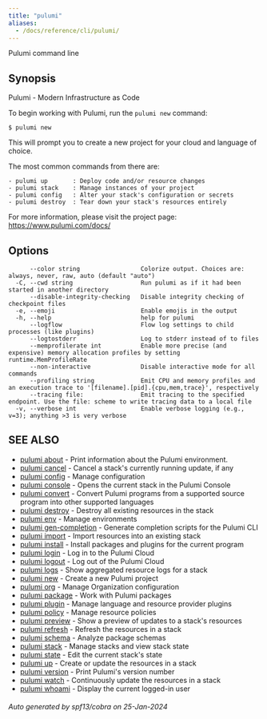 ```yaml
---
title: "pulumi"
aliases:
  - /docs/reference/cli/pulumi/
---
```




Pulumi command line

## Synopsis

Pulumi - Modern Infrastructure as Code

To begin working with Pulumi, run the `pulumi new` command:

    $ pulumi new

This will prompt you to create a new project for your cloud and language of choice.

The most common commands from there are:

    - pulumi up       : Deploy code and/or resource changes
    - pulumi stack    : Manage instances of your project
    - pulumi config   : Alter your stack's configuration or secrets
    - pulumi destroy  : Tear down your stack's resources entirely

For more information, please visit the project page: https://www.pulumi.com/docs/

## Options

```
      --color string                 Colorize output. Choices are: always, never, raw, auto (default "auto")
  -C, --cwd string                   Run pulumi as if it had been started in another directory
      --disable-integrity-checking   Disable integrity checking of checkpoint files
  -e, --emoji                        Enable emojis in the output
  -h, --help                         help for pulumi
      --logflow                      Flow log settings to child processes (like plugins)
      --logtostderr                  Log to stderr instead of to files
      --memprofilerate int           Enable more precise (and expensive) memory allocation profiles by setting runtime.MemProfileRate
      --non-interactive              Disable interactive mode for all commands
      --profiling string             Emit CPU and memory profiles and an execution trace to '[filename].[pid].{cpu,mem,trace}', respectively
      --tracing file:                Emit tracing to the specified endpoint. Use the file: scheme to write tracing data to a local file
  -v, --verbose int                  Enable verbose logging (e.g., v=3); anything >3 is very verbose
```

## SEE ALSO

* [pulumi about](/docs/cli/commands/pulumi_about/)	 - Print information about the Pulumi environment.
* [pulumi cancel](/docs/cli/commands/pulumi_cancel/)	 - Cancel a stack's currently running update, if any
* [pulumi config](/docs/cli/commands/pulumi_config/)	 - Manage configuration
* [pulumi console](/docs/cli/commands/pulumi_console/)	 - Opens the current stack in the Pulumi Console
* [pulumi convert](/docs/cli/commands/pulumi_convert/)	 - Convert Pulumi programs from a supported source program into other supported languages
* [pulumi destroy](/docs/cli/commands/pulumi_destroy/)	 - Destroy all existing resources in the stack
* [pulumi env](/docs/cli/commands/pulumi_env/)	 - Manage environments
* [pulumi gen-completion](/docs/cli/commands/pulumi_gen-completion/)	 - Generate completion scripts for the Pulumi CLI
* [pulumi import](/docs/cli/commands/pulumi_import/)	 - Import resources into an existing stack
* [pulumi install](/docs/cli/commands/pulumi_install/)	 - Install packages and plugins for the current program
* [pulumi login](/docs/cli/commands/pulumi_login/)	 - Log in to the Pulumi Cloud
* [pulumi logout](/docs/cli/commands/pulumi_logout/)	 - Log out of the Pulumi Cloud
* [pulumi logs](/docs/cli/commands/pulumi_logs/)	 - Show aggregated resource logs for a stack
* [pulumi new](/docs/cli/commands/pulumi_new/)	 - Create a new Pulumi project
* [pulumi org](/docs/cli/commands/pulumi_org/)	 - Manage Organization configuration
* [pulumi package](/docs/cli/commands/pulumi_package/)	 - Work with Pulumi packages
* [pulumi plugin](/docs/cli/commands/pulumi_plugin/)	 - Manage language and resource provider plugins
* [pulumi policy](/docs/cli/commands/pulumi_policy/)	 - Manage resource policies
* [pulumi preview](/docs/cli/commands/pulumi_preview/)	 - Show a preview of updates to a stack's resources
* [pulumi refresh](/docs/cli/commands/pulumi_refresh/)	 - Refresh the resources in a stack
* [pulumi schema](/docs/cli/commands/pulumi_schema/)	 - Analyze package schemas
* [pulumi stack](/docs/cli/commands/pulumi_stack/)	 - Manage stacks and view stack state
* [pulumi state](/docs/cli/commands/pulumi_state/)	 - Edit the current stack's state
* [pulumi up](/docs/cli/commands/pulumi_up/)	 - Create or update the resources in a stack
* [pulumi version](/docs/cli/commands/pulumi_version/)	 - Print Pulumi's version number
* [pulumi watch](/docs/cli/commands/pulumi_watch/)	 - Continuously update the resources in a stack
* [pulumi whoami](/docs/cli/commands/pulumi_whoami/)	 - Display the current logged-in user

###### Auto generated by spf13/cobra on 25-Jan-2024
